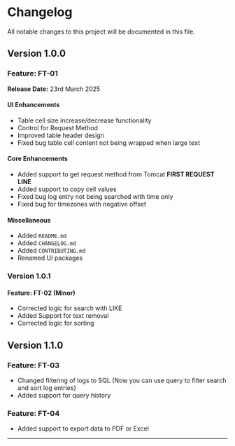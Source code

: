 # Changelog

All notable changes to this project will be documented in this file.

## Version 1.0.0

### Feature: FT-01

**Release Date:** 23rd March 2025

#### UI Enhancements
- Table cell size increase/decrease functionality
- Control for Request Method
- Improved table header design
- Fixed bug table cell content not being wrapped when large text

#### Core Enhancements
- Added support to get request method from Tomcat **FIRST REQUEST LINE**
- Added support to copy cell values
- Fixed bug log entry not being searched with time only
- Fixed bug for timezones with negative offset

#### Miscellaneous
- Added `README.md`
- Added `CHANGELOG.md`
- Added `CONTRIBUTING.md`
- Renamed UI packages

### Version 1.0.1
#### Feature: FT-02 (Minor)
- Corrected logic for search with LIKE
- Added Support for text removal
- Corrected logic for sorting

## Version 1.1.0

### Feature: FT-03 
- Changed filtering of logs to SQL (Now you can use query to filter search and sort log entries)
- Added support for query history

### Feature: FT-04
- Added support to export data to PDF or Excel
---